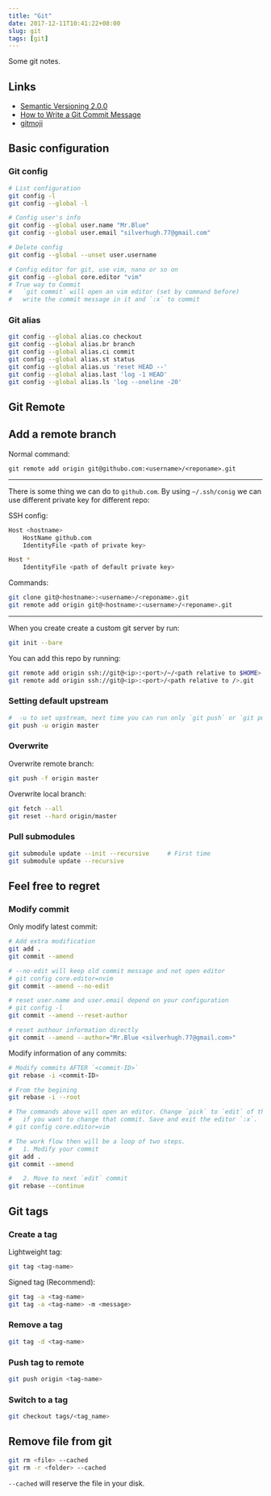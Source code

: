 ```yaml
---
title: "Git"
date: 2017-12-11T10:41:22+08:00
slug: git
tags: [git]
---
```


Some git notes.

## Links

- [Semantic Versioning 2.0.0](https://semver.org/)
- [How to Write a Git Commit Message](https://chris.beams.io/posts/git-commit/)
- [gitmoji](https://gitmoji.carloscuesta.me/)


## Basic configuration

### Git config

``` sh
# List configuration
git config -l
git config --global -l

# Config user's info
git config --global user.name "Mr.Blue"
git config --global user.email "silverhugh.77@gmail.com"

# Delete config
git config --global --unset user.username

# Config editor for git, use vim, nano or so on
git config --global core.editor "vim"
# True way to Commit
#   `git commit` will open an vim editor (set by command before)
#   write the commit message in it and `:x` to commit
```

<!--more-->


### Git alias

``` sh
git config --global alias.co checkout
git config --global alias.br branch
git config --global alias.ci commit
git config --global alias.st status
git config --global alias.us 'reset HEAD --'
git config --global alias.last 'log -1 HEAD'
git config --global alias.ls 'log --oneline -20'
```

## Git Remote

## Add a remote branch

Normal command:

```
git remote add origin git@githubo.com:<username>/<reponame>.git
```
---

There is some thing we can do to `github.com`.
By using `~/.ssh/conig` we can use different private key for different repo:

SSH config:

``` sh
Host <hostname>
    HostName github.com
    IdentityFile <path of private key>

Host *
    IdentityFile <path of default private key>
```

Commands:

``` sh
git clone git@<hostname>:<username>/<reponame>.git
git remote add origin git@<hostname>:<username>/<reponame>.git
```

---

When you create create a custom git server by run:

``` sh
git init --bare
```

You can add this repo by running:

``` sh
git remote add origin ssh://git@<ip>:<port>/~/<path relative to $HOME>.git
git remote add origin ssh://git@<ip>:<port>/<path relative to />.git
```

### Setting default upstream

``` sh
#  -u to set upstream, next time you can run only `git push` or `git pull`
git push -u origin master
```

### Overwrite

Overwrite remote branch:

``` sh
git push -f origin master
```

Overwrite local branch:

``` sh
git fetch --all
git reset --hard origin/master
```

### Pull submodules

``` sh
git submodule update --init --recursive     # First time
git submodule update --recursive
```

## Feel free to regret

### Modify commit

Only modify latest commit:

``` sh
# Add extra modification
git add .
git commit --amend

# --no-edit will keep old commit message and not open editor
# git config core.editor=nvim
git commit --amend --no-edit

# reset user.name and user.email depend on your configuration
# git config -l
git commit --amend --reset-author

# reset authour information directly
git commit --amend --author="Mr.Blue <silverhugh.77@gmail.com>"
```


Modify information of any commits:

``` sh
# Modify commits AFTER `<commit-ID>`
git rebase -i <commit-ID>

# From the begining
git rebase -i --root

# The commands above will open an editor. Change `pick` to `edit` of that line
#   if you want to change that commit. Save and exit the editor `:x`.
# git config core.editor=vim

# The work flow then will be a loop of two steps.
#   1. Modify your commit
git add .
git commit --amend

#   2. Move to next `edit` commit
git rebase --continue
```

## Git tags

### Create a tag

Lightweight tag:

``` sh
git tag <tag-name>
```

Signed tag (Recommend):

``` sh
git tag -a <tag-name>
git tag -a <tag-name> -m <message>
```

### Remove a tag

``` sh
git tag -d <tag-name>
```

### Push tag to remote

``` sh
git push origin <tag-name>
```

### Switch to a tag

``` sh
git checkout tags/<tag_name>
```

## Remove file from git

``` sh
git rm <file> --cached
git rm -r <folder> --cached
```

`--cached` will reserve the file in your disk.

